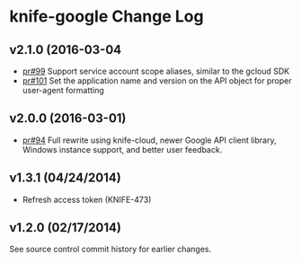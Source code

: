 # knife-google Change Log

## v2.1.0 (2016-03-04
 * [pr#99](https://github.com/chef/knife-google/pull/99) Support service account scope aliases, similar to the gcloud SDK
 * [pr#101](https://github.com/chef/knife-google/pull/101) Set the application name and version on the API object for proper user-agent formatting

## v2.0.0 (2016-03-01)
 * [pr#94](https://github.com/chef/knife-google/pull/94) Full rewrite using knife-cloud, newer Google API client library, Windows instance support, and better user feedback.

## v1.3.1 (04/24/2014)

* Refresh access token (KNIFE-473)

## v1.2.0 (02/17/2014)

See source control commit history for earlier changes.
